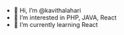 - 👋 Hi, I’m @kavithalahari
- 👀 I’m interested in PHP, JAVA, React
- 🌱 I’m currently learning React
<!---
kavithalahari/kavithalahari is a ✨ special ✨ repository because its `README.md` (this file) appears on your GitHub profile.
You can click the Preview link to take a look at your changes.
--->
